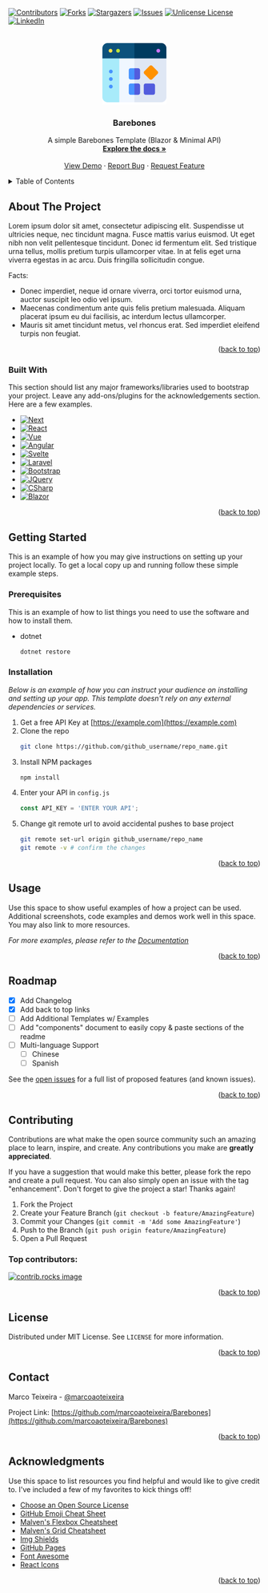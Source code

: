 <!-- Improved compatibility of back to top link: See: https://github.com/othneildrew/Best-README-Template/pull/73 -->
<a id="readme-top"></a>

<!-- PROJECT SHIELDS -->
<!--
*** I'm using markdown "reference style" links for readability.
*** Reference links are enclosed in brackets [ ] instead of parentheses ( ).
*** See the bottom of this document for the declaration of the reference variables
*** for contributors-url, forks-url, etc. This is an optional, concise syntax you may use.
*** https://www.markdownguide.org/basic-syntax/#reference-style-links
-->
[![Contributors][contributors-shield]][contributors-url]
[![Forks][forks-shield]][forks-url]
[![Stargazers][stars-shield]][stars-url]
[![Issues][issues-shield]][issues-url]
[![Unlicense License][license-shield]][license-url]
[![LinkedIn][linkedin-shield]][linkedin-url]

<!-- PROJECT LOGO -->
<br />
<div align="center">
  <a href="https://github.com/marcoaoteixeira/Barebones">
    <img src="branding/logo.png" alt="Logo" width="128" height="128">
  </a>

  <h3 align="center">Barebones</h3>

  <p align="center">
    A simple Barebones Template (Blazor & Minimal API)
    <br />
    <a href="#"><strong>Explore the docs »</strong></a>
    <br />
    <br />
    <a href="#">View Demo</a>
    ·
    <a href="https://github.com/marcoaoteixeira/Barebones/issues/new?labels=bug&template=bug-report---.md">Report Bug</a>
    ·
    <a href="https://github.com/marcoaoteixeira/Barebones/issues/new?labels=enhancement&template=feature-request---.md">Request Feature</a>
  </p>
</div>

<!-- TABLE OF CONTENTS -->
<details>
  <summary>Table of Contents</summary>
  <ol>
    <li>
      <a href="#about-the-project">About The Project</a>
      <ul>
        <li><a href="#built-with">Built With</a></li>
      </ul>
    </li>
    <li>
      <a href="#getting-started">Getting Started</a>
      <ul>
        <li><a href="#prerequisites">Prerequisites</a></li>
        <li><a href="#installation">Installation</a></li>
      </ul>
    </li>
    <li><a href="#usage">Usage</a></li>
    <li><a href="#roadmap">Roadmap</a></li>
    <li><a href="#contributing">Contributing</a></li>
    <li><a href="#license">License</a></li>
    <li><a href="#contact">Contact</a></li>
    <li><a href="#acknowledgments">Acknowledgments</a></li>
  </ol>
</details>

<!-- ABOUT THE PROJECT -->
## About The Project

Lorem ipsum dolor sit amet, consectetur adipiscing elit. Suspendisse ut ultricies neque, nec tincidunt magna. Fusce mattis varius euismod. Ut eget nibh non velit pellentesque tincidunt. Donec id fermentum elit. Sed tristique urna tellus, mollis pretium turpis ullamcorper vitae. In at felis eget urna viverra egestas in ac arcu. Duis fringilla sollicitudin congue.

Facts:
* Donec imperdiet, neque id ornare viverra, orci tortor euismod urna, auctor suscipit leo odio vel ipsum.
* Maecenas condimentum ante quis felis pretium malesuada. Aliquam placerat ipsum eu dui facilisis, ac interdum lectus ullamcorper.
* Mauris sit amet tincidunt metus, vel rhoncus erat. Sed imperdiet eleifend turpis non feugiat.

<p align="right">(<a href="#readme-top">back to top</a>)</p>

### Built With

This section should list any major frameworks/libraries used to bootstrap your project. Leave any add-ons/plugins for the acknowledgements section. Here are a few examples.

* [![Next][Next.js]][Next-url]
* [![React][React.js]][React-url]
* [![Vue][Vue.js]][Vue-url]
* [![Angular][Angular.io]][Angular-url]
* [![Svelte][Svelte.dev]][Svelte-url]
* [![Laravel][Laravel.com]][Laravel-url]
* [![Bootstrap][Bootstrap.com]][Bootstrap-url]
* [![JQuery][JQuery.com]][JQuery-url]
* [![CSharp][CSharp]][CSharp-url]
* [![Blazor][Blazor]][Blazor-url]

<p align="right">(<a href="#readme-top">back to top</a>)</p>

## Getting Started

This is an example of how you may give instructions on setting up your project locally.
To get a local copy up and running follow these simple example steps.

### Prerequisites

This is an example of how to list things you need to use the software and how to install them.
* dotnet
  ```powershell
  dotnet restore
  ```

### Installation

_Below is an example of how you can instruct your audience on installing and setting up your app. This template doesn't rely on any external dependencies or services._

1. Get a free API Key at [https://example.com](https://example.com)
2. Clone the repo
   ```sh
   git clone https://github.com/github_username/repo_name.git
   ```
3. Install NPM packages
   ```sh
   npm install
   ```
4. Enter your API in `config.js`
   ```js
   const API_KEY = 'ENTER YOUR API';
   ```
5. Change git remote url to avoid accidental pushes to base project
   ```sh
   git remote set-url origin github_username/repo_name
   git remote -v # confirm the changes

<p align="right">(<a href="#readme-top">back to top</a>)</p>

## Usage

Use this space to show useful examples of how a project can be used. Additional screenshots, code examples and demos work well in this space. You may also link to more resources.

_For more examples, please refer to the [Documentation](https://example.com)_

<p align="right">(<a href="#readme-top">back to top</a>)</p>

## Roadmap

- [x] Add Changelog
- [x] Add back to top links
- [ ] Add Additional Templates w/ Examples
- [ ] Add "components" document to easily copy & paste sections of the readme
- [ ] Multi-language Support
    - [ ] Chinese
    - [ ] Spanish

See the [open issues](https://github.com/marcoaoteixeira/Barebones/issues) for a full list of proposed features (and known issues).

<p align="right">(<a href="#readme-top">back to top</a>)</p>

## Contributing

Contributions are what make the open source community such an amazing place to learn, inspire, and create. Any contributions you make are **greatly appreciated**.

If you have a suggestion that would make this better, please fork the repo and create a pull request. You can also simply open an issue with the tag "enhancement".
Don't forget to give the project a star! Thanks again!

1. Fork the Project
2. Create your Feature Branch (`git checkout -b feature/AmazingFeature`)
3. Commit your Changes (`git commit -m 'Add some AmazingFeature'`)
4. Push to the Branch (`git push origin feature/AmazingFeature`)
5. Open a Pull Request

### Top contributors:

<a href="https://github.com/marcoaoteixeira/Barebones/graphs/contributors">
  <img src="https://contrib.rocks/image?repo=marcoaoteixeira/Barebones" alt="contrib.rocks image" />
</a>

<p align="right">(<a href="#readme-top">back to top</a>)</p>

## License

Distributed under MIT License. See `LICENSE` for more information.

<p align="right">(<a href="#readme-top">back to top</a>)</p>

## Contact

Marco Teixeira - [@marcoaoteixeira][linkedin-url]

Project Link: [https://github.com/marcoaoteixeira/Barebones](https://github.com/marcoaoteixeira/Barebones)

<p align="right">(<a href="#readme-top">back to top</a>)</p>

## Acknowledgments

Use this space to list resources you find helpful and would like to give credit to. I've included a few of my favorites to kick things off!

* [Choose an Open Source License](https://choosealicense.com)
* [GitHub Emoji Cheat Sheet](https://www.webpagefx.com/tools/emoji-cheat-sheet)
* [Malven's Flexbox Cheatsheet](https://flexbox.malven.co/)
* [Malven's Grid Cheatsheet](https://grid.malven.co/)
* [Img Shields](https://shields.io)
* [GitHub Pages](https://pages.github.com)
* [Font Awesome](https://fontawesome.com)
* [React Icons](https://react-icons.github.io/react-icons/search)

<p align="right">(<a href="#readme-top">back to top</a>)</p>

<!-- MARKDOWN LINKS & IMAGES -->
<!-- https://www.markdownguide.org/basic-syntax/#reference-style-links -->
[contributors-shield]: https://img.shields.io/github/contributors/marcoaoteixeira/Barebones.svg?style=for-the-badge
[contributors-url]: https://github.com/marcoaoteixeira/Barebones/graphs/contributors
[forks-shield]: https://img.shields.io/github/forks/marcoaoteixeira/Barebones.svg?style=for-the-badge
[forks-url]: https://github.com/marcoaoteixeira/Barebones/network/members
[stars-shield]: https://img.shields.io/github/stars/marcoaoteixeira/Barebones.svg?style=for-the-badge
[stars-url]: https://github.com/marcoaoteixeira/Barebones/stargazers
[issues-shield]: https://img.shields.io/github/issues/marcoaoteixeira/Barebones.svg?style=for-the-badge
[issues-url]: https://github.com/marcoaoteixeira/Barebones/issues
[license-shield]: https://img.shields.io/github/license/marcoaoteixeira/Barebones.svg?style=for-the-badge
[license-url]: https://github.com/marcoaoteixeira/Barebones/blob/master/LICENSE.txt
[linkedin-shield]: https://img.shields.io/badge/-LinkedIn-black.svg?style=for-the-badge&logo=linkedin&colorB=555
[linkedin-url]: https://linkedin.com/in/marcoaoteixeira
[product-screenshot]: branding/logo.png
[Next.js]: https://img.shields.io/badge/next.js-000000?style=for-the-badge&logo=nextdotjs&logoColor=white
[Next-url]: https://nextjs.org/
[React.js]: https://img.shields.io/badge/React-20232A?style=for-the-badge&logo=react&logoColor=61DAFB
[React-url]: https://reactjs.org/
[Vue.js]: https://img.shields.io/badge/Vue.js-35495E?style=for-the-badge&logo=vuedotjs&logoColor=4FC08D
[Vue-url]: https://vuejs.org/
[Angular.io]: https://img.shields.io/badge/Angular-DD0031?style=for-the-badge&logo=angular&logoColor=white
[Angular-url]: https://angular.io/
[Svelte.dev]: https://img.shields.io/badge/Svelte-4A4A55?style=for-the-badge&logo=svelte&logoColor=FF3E00
[Svelte-url]: https://svelte.dev/
[Laravel.com]: https://img.shields.io/badge/Laravel-FF2D20?style=for-the-badge&logo=laravel&logoColor=white
[Laravel-url]: https://laravel.com
[Bootstrap.com]: https://img.shields.io/badge/Bootstrap-563D7C?style=for-the-badge&logo=bootstrap&logoColor=white
[Bootstrap-url]: https://getbootstrap.com
[JQuery.com]: https://img.shields.io/badge/jQuery-0769AD?style=for-the-badge&logo=jquery&logoColor=white
[JQuery-url]: https://jquery.com 
[CSharp]: https://img.shields.io/badge/C%23-77357c?logo=dotnet&style=for-the-badge&logoColor=fbfbfe&labelColor=3d224a
[CSharp-url]: https://learn.microsoft.com/en-us/dotnet/csharp/
[Blazor]: https://img.shields.io/badge/Blazor-77357c?logo=blazor&style=for-the-badge&logoColor=fbfbfe&labelColor=3d224a
[Blazor-url]: https://dotnet.microsoft.com/en-us/apps/aspnet/web-apps/blazor